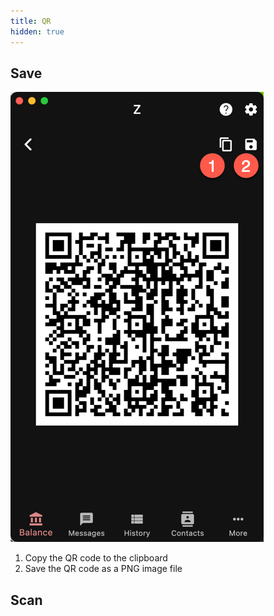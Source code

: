 ```yaml
---
title: QR
hidden: true
---
```


## Save

![QR Save](2024-03-06_13-21-33.png)

1. Copy the QR code to the clipboard
1. Save the QR code as a PNG image file

## Scan
